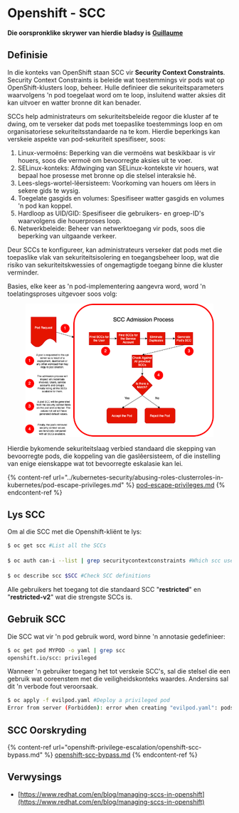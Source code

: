 # Openshift - SCC

**Die oorspronklike skrywer van hierdie bladsy is** [**Guillaume**](https://www.linkedin.com/in/guillaume-chapela-ab4b9a196)

## Definisie

In die konteks van OpenShift staan SCC vir **Security Context Constraints**. Security Context Constraints is beleide wat toestemmings vir pods wat op OpenShift-klusters loop, beheer. Hulle definieer die sekuriteitsparameters waarvolgens 'n pod toegelaat word om te loop, insluitend watter aksies dit kan uitvoer en watter bronne dit kan benader.

SCCs help administrateurs om sekuriteitsbeleide regoor die kluster af te dwing, om te verseker dat pods met toepaslike toestemmings loop en om organisatoriese sekuriteitsstandaarde na te kom. Hierdie beperkings kan verskeie aspekte van pod-sekuriteit spesifiseer, soos:

1. Linux-vermoëns: Beperking van die vermoëns wat beskikbaar is vir houers, soos die vermoë om bevoorregte aksies uit te voer.
2. SELinux-konteks: Afdwinging van SELinux-kontekste vir houers, wat bepaal hoe prosesse met bronne op die stelsel interaksie hê.
3. Lees-slegs-wortel-lêersisteem: Voorkoming van houers om lêers in sekere gids te wysig.
4. Toegelate gasgids en volumes: Spesifiseer watter gasgids en volumes 'n pod kan koppel.
5. Hardloop as UID/GID: Spesifiseer die gebruikers- en groep-ID's waarvolgens die houerproses loop.
6. Netwerkbeleide: Beheer van netwerktoegang vir pods, soos die beperking van uitgaande verkeer.

Deur SCCs te konfigureer, kan administrateurs verseker dat pods met die toepaslike vlak van sekuriteitsisolering en toegangsbeheer loop, wat die risiko van sekuriteitskwessies of ongemagtigde toegang binne die kluster verminder.

Basies, elke keer as 'n pod-implementering aangevra word, word 'n toelatingsproses uitgevoer soos volg:

<figure><img src="../../.gitbook/assets/Managing SCCs in OpenShift-1.png" alt=""><figcaption></figcaption></figure>

Hierdie bykomende sekuriteitslaag verbied standaard die skepping van bevoorregte pods, die koppeling van die gaslêersisteem, of die instelling van enige eienskappe wat tot bevoorregte eskalasie kan lei.

{% content-ref url="../kubernetes-security/abusing-roles-clusterroles-in-kubernetes/pod-escape-privileges.md" %}
[pod-escape-privileges.md](../kubernetes-security/abusing-roles-clusterroles-in-kubernetes/pod-escape-privileges.md)
{% endcontent-ref %}

## Lys SCC

Om al die SCC met die Openshift-kliënt te lys:
```bash
$ oc get scc #List all the SCCs

$ oc auth can-i --list | grep securitycontextconstraints #Which scc user can use

$ oc describe scc $SCC #Check SCC definitions
```
Alle gebruikers het toegang tot die standaard SCC "**restricted**" en "**restricted-v2**" wat die strengste SCCs is.

## Gebruik SCC

Die SCC wat vir 'n pod gebruik word, word binne 'n annotasie gedefinieer:
```bash
$ oc get pod MYPOD -o yaml | grep scc
openshift.io/scc: privileged
```
Wanneer 'n gebruiker toegang het tot verskeie SCC's, sal die stelsel die een gebruik wat ooreenstem met die veiligheidskonteks waardes. Andersins sal dit 'n verbode fout veroorsaak.
```bash
$ oc apply -f evilpod.yaml #Deploy a privileged pod
Error from server (Forbidden): error when creating "evilpod.yaml": pods "evilpod" is forbidden: unable to validate against any security context constrain
```
## SCC Oorskryding

{% content-ref url="openshift-privilege-escalation/openshift-scc-bypass.md" %}
[openshift-scc-bypass.md](openshift-privilege-escalation/openshift-scc-bypass.md)
{% endcontent-ref %}

## Verwysings

* [https://www.redhat.com/en/blog/managing-sccs-in-openshift](https://www.redhat.com/en/blog/managing-sccs-in-openshift)
